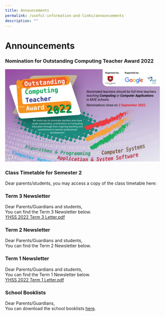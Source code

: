 ```yaml
---
title: Announcements
permalink: /useful-information-and-links/announcements
description: ""
---
```

# **Announcements**

### Nomination for Outstanding Computing Teacher Award 2022

![](/images/zzz.png)

### Class Timetable for Semester 2

Dear parents/students, you may access a copy of the class timetable here:  
[](/files/2022%20Sem%202%20TT_22%20Jun_Classes.pdf)  

### Term 3 Newsletter

Dear Parents/Guardians and students,  
You can find the Term 3 Newsletter below.  
[YHSS 2022 Term 3 Letter.pdf](/files/YHSS%202022%20Term%203%20Letter.pdf)  

### Term 2 Newsletter

Dear Parents/Guardians and students,  
You can find the Term 2 Newsletter below.  
[](/files/YHSS%202022%20Term%202%20Letter.pdf)  

### Term 1 Newsletter
Dear Parents/Guardians and students,   
You can find the Term 1 Newsletter below.  
[YHSS 2022 Term 1 Letter.pdf](/files/YHSS%202022%20Term%201%20Letter.pdf)  

### School Booklists        

Dear Parents/Guardians,  
You can download the school booklists [here](https://drive.google.com/drive/folders/1lHMe2ZokuGJl45dvSjpEES2we19U5WQd).